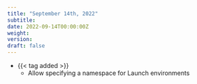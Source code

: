 ```yaml
---
title: "September 14th, 2022"
subtitle:
date: 2022-09-14T00:00:00Z
weight:
version:
draft: false
---
```


<!-- Available tags are: added, changed, deprecated, removed, fixed, performance, security -->
- {{< tag added >}}
    - Allow specifying a namespace for Launch environments
